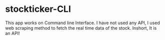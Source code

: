 # stockticker-CLI

This app works on Command line Interface. I have not used any API, I used web scraping method to fetch the real time data of the stock. Inshort, It is an API!
